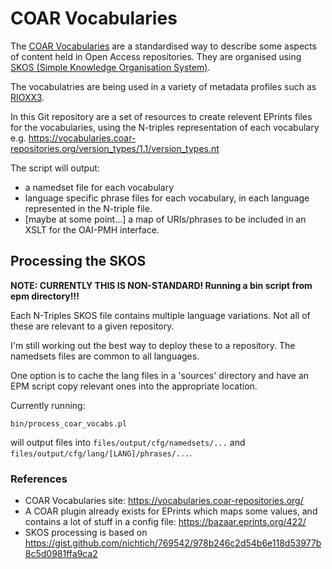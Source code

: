 # COAR Vocabularies

The [COAR Vocabularies](https://vocabularies.coar-repositories.org/) are a standardised way to describe some aspects of content held in Open Access repositories.
They are organised using [SKOS (Simple Knowledge Organisation System)](https://www.w3.org/TR/skos-reference/).

The vocabulatries are being used in a variety of metadata profiles such as [RIOXX3](https://www.rioxx.net/profiles/).

In this Git repository are a set of resources to create relevent EPrints files for the vocabularies, using the N-triples representation of each vocabulary e.g. 
https://vocabularies.coar-repositories.org/version_types/1.1/version_types.nt

The script will output:
- a namedset file for each vocabulary
- language specific phrase files for each vocabulary, in each language represented in the N-triple file.
- [maybe at some point...] a map of URIs/phrases to be included in an XSLT for the OAI-PMH interface.

## Processing the SKOS 

__NOTE: CURRENTLY THIS IS NON-STANDARD! Running a bin script from epm directory!!!__

Each N-Triples SKOS file contains multiple language variations. Not all of these are relevant to a given repository.

I'm still working out the best way to deploy these to a repository. The namedsets files are common to all languages.

One option is to cache the lang files in a 'sources' directory and have an EPM script copy relevant ones into the appropriate location.

Currently running:

`bin/process_coar_vocabs.pl`

will output files into `files/output/cfg/namedsets/...` and `files/output/cfg/lang/[LANG]/phrases/...`.

### References

- COAR Vocabularies site: https://vocabularies.coar-repositories.org/
- A COAR plugin already exists for EPrints which maps some values, and contains a lot of stuff in a config file: https://bazaar.eprints.org/422/
- SKOS processing is based on https://gist.github.com/nichtich/769542/978b246c2d54b6e118d53977b8c5d0981ffa9ca2

